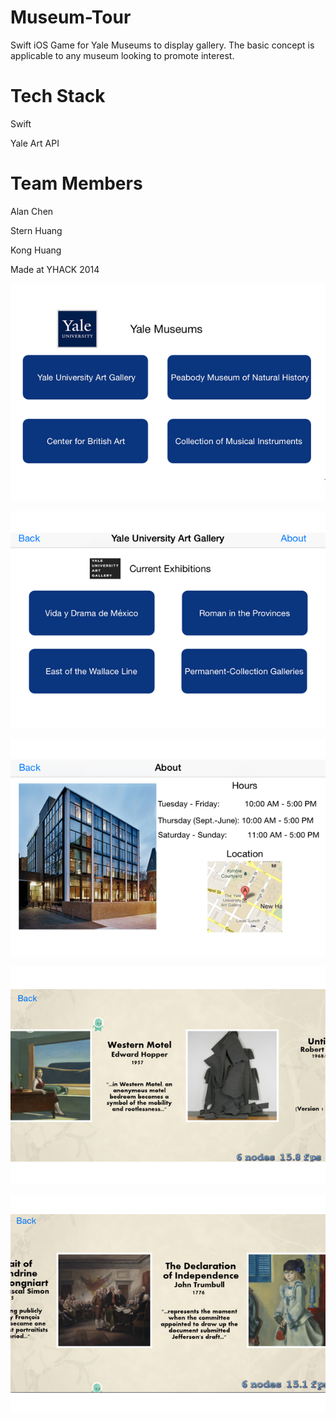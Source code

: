 Museum-Tour
===========
Swift iOS Game for Yale Museums to display gallery. The basic concept is applicable to any museum looking to promote interest.

Tech Stack
==========
Swift

Yale Art API

Team Members
============
Alan Chen

Stern Huang

Kong Huang

Made at YHACK 2014

![Alt text](https://github.com/imAlan/Museum-Tour/blob/master/2.png?raw=true "2")

![Alt text](https://github.com/imAlan/Museum-Tour/blob/master/1.png?raw=true "1")

![Alt text](https://github.com/imAlan/Museum-Tour/blob/master/3.png?raw=true "3")

![Alt text](https://github.com/imAlan/Museum-Tour/blob/master/4.png?raw=true "In Game")

![Alt text](https://github.com/imAlan/Museum-Tour/blob/master/5.png?raw=true "In Game")
